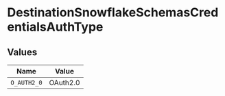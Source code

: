 # DestinationSnowflakeSchemasCredentialsAuthType


## Values

| Name        | Value       |
| ----------- | ----------- |
| `O_AUTH2_0` | OAuth2.0    |